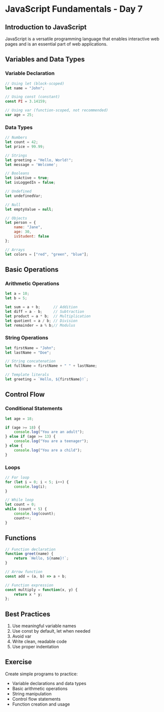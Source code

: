 # JavaScript Fundamentals - Day 7

## Introduction to JavaScript
JavaScript is a versatile programming language that enables interactive web pages and is an essential part of web applications.

## Variables and Data Types

### Variable Declaration
```javascript
// Using let (block-scoped)
let name = "John";

// Using const (constant)
const PI = 3.14159;

// Using var (function-scoped, not recommended)
var age = 25;
```

### Data Types
```javascript
// Numbers
let count = 42;
let price = 99.99;

// Strings
let greeting = "Hello, World!";
let message = 'Welcome';

// Booleans
let isActive = true;
let isLoggedIn = false;

// Undefined
let undefinedVar;

// Null
let emptyValue = null;

// Objects
let person = {
    name: "Jane",
    age: 30,
    isStudent: false
};

// Arrays
let colors = ["red", "green", "blue"];
```

## Basic Operations

### Arithmetic Operations
```javascript
let a = 10;
let b = 5;

let sum = a + b;      // Addition
let diff = a - b;     // Subtraction
let product = a * b;  // Multiplication
let quotient = a / b; // Division
let remainder = a % b;// Modulus
```

### String Operations
```javascript
let firstName = "John";
let lastName = "Doe";

// String concatenation
let fullName = firstName + " " + lastName;

// Template literals
let greeting = `Hello, ${firstName}!`;
```

## Control Flow

### Conditional Statements
```javascript
let age = 18;

if (age >= 18) {
    console.log("You are an adult");
} else if (age >= 13) {
    console.log("You are a teenager");
} else {
    console.log("You are a child");
}
```

### Loops
```javascript
// For loop
for (let i = 0; i < 5; i++) {
    console.log(i);
}

// While loop
let count = 0;
while (count < 5) {
    console.log(count);
    count++;
}
```

## Functions
```javascript
// Function declaration
function greet(name) {
    return `Hello, ${name}!`;
}

// Arrow function
const add = (a, b) => a + b;

// Function expression
const multiply = function(x, y) {
    return x * y;
};
```

## Best Practices
1. Use meaningful variable names
2. Use const by default, let when needed
3. Avoid var
4. Write clean, readable code
5. Use proper indentation

## Exercise
Create simple programs to practice:
- Variable declarations and data types
- Basic arithmetic operations
- String manipulation
- Control flow statements
- Function creation and usage